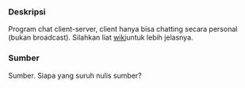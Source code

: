 ### Deskripsi
Program chat client-server, client hanya bisa chatting secara personal (bukan broadcast). Silahkan liat [wiki](https://github.com/dinarwm/private-chat/wiki)untuk lebih jelasnya.

### Sumber
Sumber. Siapa yang suruh nulis sumber?